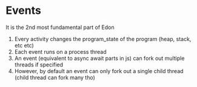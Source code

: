 # Events

It is the 2nd most fundamental part of Edon
<ol>
  <li> Every activity changes the program_state of the program (heap, stack, etc etc)
  <li> Each event runs on a process thread
  <li> An event (equivalent to async await parts in js) can fork out multiple threads if specified
  <li> However, by default an event can only fork out a single child thread (child thread can fork many tho)
</ol> 
